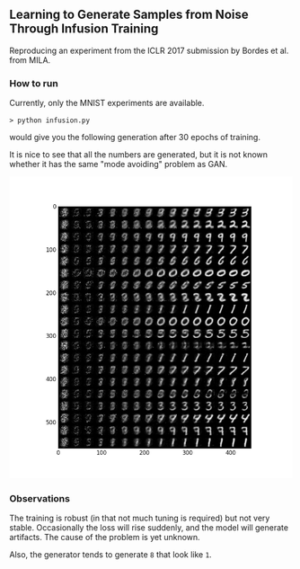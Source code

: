 ## Learning to Generate Samples from Noise Through Infusion Training
Reproducing an experiment from the ICLR 2017 submission by Bordes et al. from MILA.

### How to run
Currently, only the MNIST experiments are available.

```[bash]
> python infusion.py
```

would give you the following generation after 30 epochs of training.

It is nice to see that all the numbers are generated, but it is not known whether it has the same "mode avoiding" problem as GAN.

![](generation.png)

### Observations
The training is robust (in that not much tuning is required) but not very stable.
Occasionally the loss will rise suddenly, and the model will generate artifacts.
The cause of the problem is yet unknown.

Also, the generator tends to generate `8` that look like `1`.
